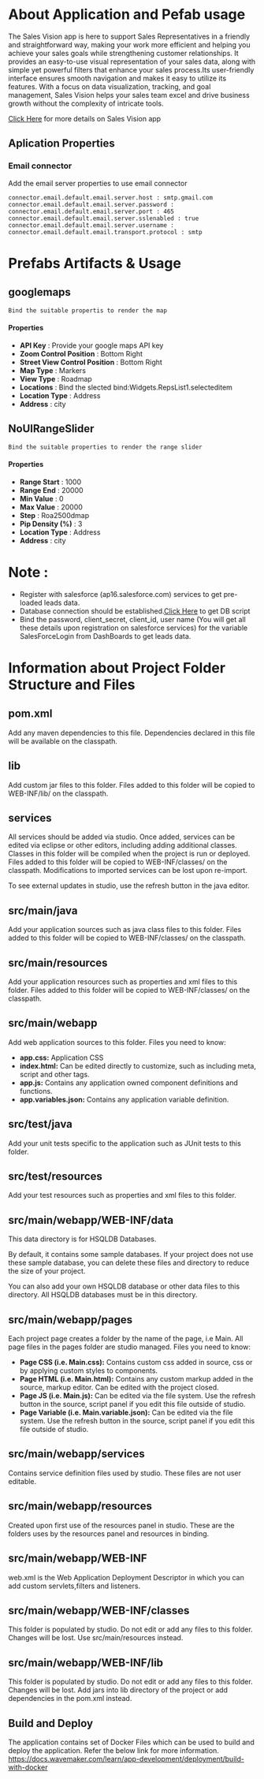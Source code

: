# About Application and Pefab usage
The Sales Vision app is here to support Sales Representatives in a friendly and straightforward way, making your work more efficient and helping you achieve your sales goals while strengthening customer relationships. It provides an easy-to-use visual representation of your sales data, along with simple yet powerful filters that enhance your sales process.Its user-friendly interface ensures smooth navigation and makes it easy to utilize its features. With a focus on data visualization, tracking, and goal management, Sales Vision helps your sales team excel and drive business growth without the complexity of intricate tools.

<a href="https://showcase.onwavemaker.com/SalesVision/" target="_blank">Click Here</a> for more details on Sales Vision app

## Aplication Properties
  ### Email connector
  Add the email server properties to use email connector
  ```
  connector.email.default.email.server.host : smtp.gmail.com
  connector.email.default.email.server.password : 
  connector.email.default.email.server.port : 465
  connector.email.default.email.server.sslenabled : true
  connector.email.default.email.server.username : 
  connector.email.default.email.transport.protocol : smtp
  ```
 # Prefabs Artifacts & Usage

 ## googlemaps
    Bind the suitable propertis to render the map
  #### Properties 
  - **API Key** : Provide your google maps API key
  - **Zoom Control Position** : Bottom Right
  - **Street View Control Position** : Bottom Right
  - **Map Type** : Markers
  - **View Type** : Roadmap
  - **Locations** : Bind the slected bind:Widgets.RepsList1.selecteditem
  - **Location Type** : Address
  - **Address** : city

## NoUIRangeSlider
    Bind the suitable properties to render the range slider
  #### Properties 
  - **Range Start** : 1000
  - **Range End** : 20000
  - **Min Value** : 0
  - **Max Value** : 20000
  - **Step** : Roa2500dmap
  - **Pip Density (%)** : 3
  - **Location Type** : Address
  - **Address** : city

# Note : 
- Register with salesforce (ap16.salesforce.com) services to get pre-loaded leads data.
- Database connection should be established.<a href="https://github.com/wm-demoapps/SalesVision/blob/main/SalesVision_db_bk._04_jan_2024.sql.sql" target="_blank">Click Here</a> to get DB script
- Bind the password, client_secret, client_id, user name (You will get all these details upon registration on salesforce services) for the variable SalesForceLogin from DashBoards to get leads data.


# Information about Project Folder Structure and Files

## pom.xml
  Add any maven dependencies to this file. Dependencies declared in this file will be available on the classpath.

## lib
  Add custom jar files to this folder. Files added to this folder will be copied to WEB-INF/lib/ on the classpath.

## services
  All services should be added via studio. Once added, services can be edited via eclipse or other editors, including adding additional classes. 
  Classes in this folder will be compiled when the project is run or deployed.
  Files added to this folder will be copied to WEB-INF/classes/ on the classpath.
  Modifications to imported services can be lost upon re-import.

  To see external updates in studio, use the refresh button in the java editor.
 
## src/main/java
  Add your application sources such as java class files to this folder. 
  Files added to this folder will be copied to WEB-INF/classes/ on the classpath.
  
## src/main/resources
  Add your application resources such as properties and xml files to this folder. 
  Files added to this folder will be copied to WEB-INF/classes/ on the classpath.

## src/main/webapp
  Add web application sources to this folder.
  Files you need to know:
  - **app.css:** Application CSS
  - **index.html:** Can be edited directly to customize, such as including meta, script and other tags.
  - **app.js:** Contains any application owned component definitions and functions.
  - **app.variables.json:** Contains any application variable definition.

## src/test/java
  Add your unit tests specific to the application such as JUnit tests to this folder.

## src/test/resources
  Add your test resources such as properties and xml files to this folder.

## src/main/webapp/WEB-INF/data
  This data directory is for HSQLDB Databases.
  
  By default, it contains some sample databases.
  If your project does not use these sample database, you can delete these files and directory to reduce the size of your project.

  You can also add your own HSQLDB database or other data files to this directory. All HSQLDB databases must be in this directory.

## src/main/webapp/pages
  Each project page creates a folder by the name of the page, i.e Main. 
  All page files in the pages folder are studio managed. 
  Files you need to know:
  - **Page CSS (i.e. Main.css):** Contains custom css added in source, css or by applying custom styles to components.
  - **Page HTML (i.e. Main.html):** Contains any custom markup added in the source, markup editor. Can be edited with the project closed.
  - **Page JS (i.e. Main.js):** Can be edited via the file system. Use the refresh button in the source, script panel if you edit this file outside of studio.
  - **Page Variable (i.e. Main.variable.json):** Can be edited via the file system. Use the refresh button in the source, script panel if you edit this file outside of studio.

## src/main/webapp/services
  Contains service definition files used by studio. These files are not user editable. 

## src/main/webapp/resources
  Created upon first use of the resources panel in studio. These are the folders uses by the resources panel and resources in binding. 

## src/main/webapp/WEB-INF
  web.xml is the Web Application Deployment Descriptor in which you can add custom servlets,filters and listeners.

## src/main/webapp/WEB-INF/classes
  This folder is populated by studio. Do not edit or add any files to this folder. Changes will be lost. Use src/main/resources instead.

## src/main/webapp/WEB-INF/lib
  This folder is populated by studio. Do not edit or add any files to this folder. Changes will be lost. Add jars into lib directory of the project or add dependencies in the pom.xml instead.

## Build and Deploy
  The application contains set of Docker Files which can be used to build and deploy the application. Refer the below link for more information.
  https://docs.wavemaker.com/learn/app-development/deployment/build-with-docker
